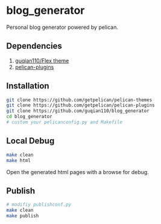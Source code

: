 # blog_generator

Personal blog generator powered by pelican.

## Dependencies

1. [guqian110/Flex theme](https://github.com/guqian110/Flex)
2. [pelican-plugins](https://github.com/getpelican/pelican-plugins)

## Installation

```bash
git clone https://github.com/getpelican/pelican-themes
git clone https://github.com/getpelican/pelican-plugins
git clone https://github.com/guqian110/blog_generator
cd blog_generator
# custom your pelicanconfig.py and Makefile
```

## Local Debug

```bash
make clean
make html
```

Open the generated html pages with a browse for debug.

## Publish

```bash
# modifiy publishconf.py
make clean
make publish
```